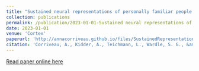 ```yaml
---
title: "Sustained neural representations of personally familiar people and places during cued recall"
collection: publications
permalink: /publication/2023-01-01-Sustained neural representations of personally familiar people and places during cued recall
date: 2023-01-01
venue: 'Cortex'
paperurl: 'http://annacorriveau.github.io/files/SustainedRepresentations_Cortex.pdf'
citation: 'Corriveau, A., Kidder, A., Teichmann, L., Wardle, S. G., &amp; Baker, C. I. (2023). Sustained neural representations of personally familiar people and places during cued recall. Cortex, 158, 71–82.'
---
```


<!-- <a href='http://annacorriveau.github.io/files/SustainedRepresentations_Cortex.pdf'>Download paper here</a> -->

<a href='https://www.sciencedirect.com/science/article/pii/S0010945222002842'>Read paper online here</a>
